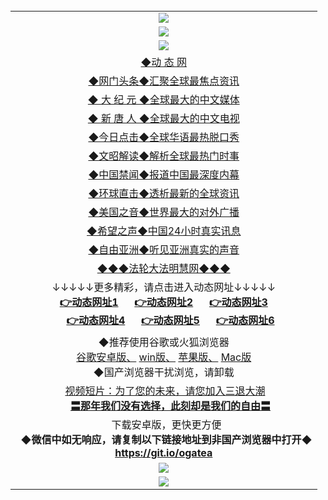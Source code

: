 <table>
<tr>
    <td align=center><img src="https://github.com/gyhhx/image-upload/blob/master/gy1-wxsm.png" /></td>
 </tr> 
 <tr>
    <td align=center>
<img src="https://github.com/gyhhx/image-upload/blob/master/intro2.jpg"/>
</td>
  </tr>
  <tr>
    <td align=center>
<img src="https://github.com/gyhhx/image-upload/blob/master/advise.jpg"/>
</td>
  </tr>
  
  <tr>
<td align=center>
<a href="https://rawgit.com/onorm/up/master/oGate.htm?ogPipe.aspx?name=http://220/loc/phome.php&from=gy">◆动  态  网</a><br/> 
  </tr>
  <tr>
<td align=center>
<a href="https://rawgit.com/onorm/up/master/oGate.htm?ogNews&from=gy">◆网门头条◆汇聚全球最焦点资讯</a><br/>
   </tr>
  <tr>
      <td align=center>
<a href="https://rawgit.com/onorm/up/master/oGate.htm?ogPipe.aspx?name=http://130/&from=gy">◆ 大 纪 元 ◆全球最大的中文媒体</a><br/>
   </tr>
  <tr>
      <td align=center>
<a href="https://s3.eu-central-1.amazonaws.com/ogatef/oGate.htm?ogPipe.aspx?name=http://130/&from=gy">◆ 新 唐 人 ◆全球最大的中文电视</a><br/>
   </tr>
  <tr>
    <td align=center>
<a href="https://s3.eu-central-1.amazonaws.com/ogatef/oGate.htm?c816850&from=gy">◆今日点击◆全球华语最热脱口秀</a><br/>
    </td>
  </tr>
  <tr>
    <td align=center>
<a href="https://s3.eu-central-1.amazonaws.com/ogatef/oGate.htm?c816857&from=gy">◆文昭解读◆解析全球最热门时事</a><br/>
    </td>
  </tr>
  <tr>
    <td align=center>
<a href="https://s3.eu-central-1.amazonaws.com/ogatef/oGate.htm?c816860&from=gy">◆中国禁闻◆报道中国最深度内幕</a><br/>
   </tr>
  <tr>
      <td align=center>
<a href="https://s3.eu-central-1.amazonaws.com/ogatef/oGate.htm?c816855&from=gy">◆环球直击◆透析最新的全球资讯</a><br/>
   </tr>
  <tr>
      <td align=center>
<a href="https://s3.eu-central-1.amazonaws.com/ogatef/oGate.htm?c816479&from=gy">◆美国之音◆世界最大的对外广播</a><br/>
   </tr>
  <tr>
    <td align=center>
<a href="https://s3.eu-central-1.amazonaws.com/ogatef/oGate.htm?c816456&from=gy">◆希望之声◆中国24小时真实讯息</a><br/>
   </tr>
  <tr>
      <td align=center>
<a href="https://s3.eu-central-1.amazonaws.com/ogatef/oGate.htm?c816424&from=gy">◆自由亚洲◆听见亚洲真实的声音</a><br/>
   </tr>
    <tr>
  <td align=center>
<a href="https://s3.eu-central-1.amazonaws.com/ogatef/oGate.htm?http%3A%2F%2F110%2F&from=gy">◆◆◆法轮大法明慧网◆◆◆</a><br/> 
  </tr>
    <tr>
      <td align=center>↓↓↓↓↓更多精彩，请点击进入动态网址↓↓↓↓↓<br/>
      <a href="https://rawgit.com/onorm/up/master/oGate.htm?from=gy"><b>👉动态网址1</a>
      <a href="https://s3-ap-southeast-2.amazonaws.com/ogatey/oGate.htm?from=gy"><b>👉动态网址2</a>
      <a href="https://s3.ap-northeast-2.amazonaws.com/ogates/oGate.htm?from=gy"><b>👉动态网址3<br/></a>
      <a href="https://s3.eu-west-2.amazonaws.com/ogatel/oGate.htm?from=gy"><b>👉动态网址4</a>
      <a href="https://s3.eu-central-1.amazonaws.com/ogatef/oGate.htm?from=gy"><b>👉动态网址5</a>
      <a href="https://s3.ap-south-1.amazonaws.com/ogatem/oGate.htm?from=gy"><b>👉动态网址6</a>
    </td>
  </tr>
  <tr>
    <td align=center>
◆推荐使用谷歌或火狐浏览器<br/>
<a href="https://chrome.cn.uptodown.com/android">谷歌安卓版、</a>
<a href="https://google-chrome.cn.uptodown.com/windows">win版、</a>
<a href="https://chrome.cn.uptodown.com/iphone">苹果版、</a>
<a href="https://google-chrome.cn.uptodown.com/mac">Mac版</a><br/>
◆国产浏览器干扰浏览，请卸载<br/>
</td>
  </tr>
  <tr>
  <td align=center>
  <a href="https://s3.eu-central-1.amazonaws.com/ogatef/oGate.htm?c816846_2_1&from=gy">视频短片：为了您的未来，请您加入三退大潮</a><br/>
      <a href="https://s3.eu-central-1.amazonaws.com/ogatef/oGate.htm?ogST.aspx&from=gy"><b>〓那年我们没有选择，此刻却是我们的自由〓<br/></a>
      </td>
  </tr>
    <td align=center>
      下载安卓版，更快更方便  <br/> 
    <b/>◆微信中如无响应，请复制以下链接地址到非国产浏览器中打开◆<br/><a href="https://t.cn/Rp76JtG">https://git.io/ogatea</a><br/>
    </td>
  </tr>
 <tr>
    <td align=center><img src="https://cloud.githubusercontent.com/assets/11880933/15631437/70d0a74e-259d-11e6-946f-6237b4b657bd.jpg"/></td>
  </tr>
   <tr>
    <td align=center>
<img src="https://github.com/gyhhx/image-upload/blob/master/%E5%BE%AE%E4%BF%A1%E8%AF%B4%E6%98%8E.jpg"/>
</td>
  </tr>
</table>    
